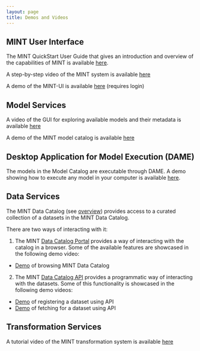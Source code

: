 ```yaml
---
layout: page
title: Demos and Videos
---
```


## MINT User Interface

The MINT QuickStart User Guide that gives an introduction and overview of the capabilities of MINT is available [here](https://drive.google.com/file/d/1FENjOdCkbES_Cc8s74tKUrJSEvQXs1zv/view).

A step-by-step video of the MINT system is available [here](https://drive.google.com/file/d/1FENjOdCkbES_Cc8s74tKUrJSEvQXs1zv/view)

A demo of the MINT-UI is available [here](http://mint.isi.edu/) (requires login)

## Model Services

A video of the GUI for exploring available models and their metadata is available [here](https://www.youtube.com/embed/C9rxGT2k9is)

A demo of the MINT model catalog is available [here](https://models.mint.isi.edu/)

## Desktop Application for Model Execution (DAME)

The models in the Model Catalog are executable through DAME. A demo showing how to execute any model in your computer is available [here](https://model-catalog-python-api-client.readthedocs.io/en/latest/example/).

## Data Services

The MINT Data Catalog (see [overview](https://mintproject.readthedocs.io/en/latest/datacatalog/)) provides access to a curated collection of a datasets in the MINT Data Catalog.

There are two ways of interacting with it:

1. The MINT [Data Catalog Portal](https://data-catalog.mint.isi.edu) provides a way of interacting with the catalog in a browser. Some of the available features are showcased in the following demo video:

  - [Demo](https://drive.google.com/open?id=191iqtkH35eTnDHE4FcaLHLJKur1k52xm) of browsing MINT Data Catalog

2. The MINT [Data Catalog API](https://data-catalog.mint.isi.edu/documentation) provides a programmatic way of interacting with the datasets. Some of this functionality is showcased in the following demo videos:

  - [Demo](https://drive.google.com/open?id=1gpqJK0o2ewOIvOtAFi6GR8MnB7BjQTN8) of registering a dataset using API
  - [Demo](https://drive.google.com/open?id=1WQElosizMbStCVsRdMXPSsNtHSHKgNXq) of fetching for a dataset using API

## Transformation Services

A tutorial video of the MINT transformation system is available [here](https://drive.google.com/file/d/1YCPCV2dVbkju_haY8Gj9YxTUpADyMKhT/view)
